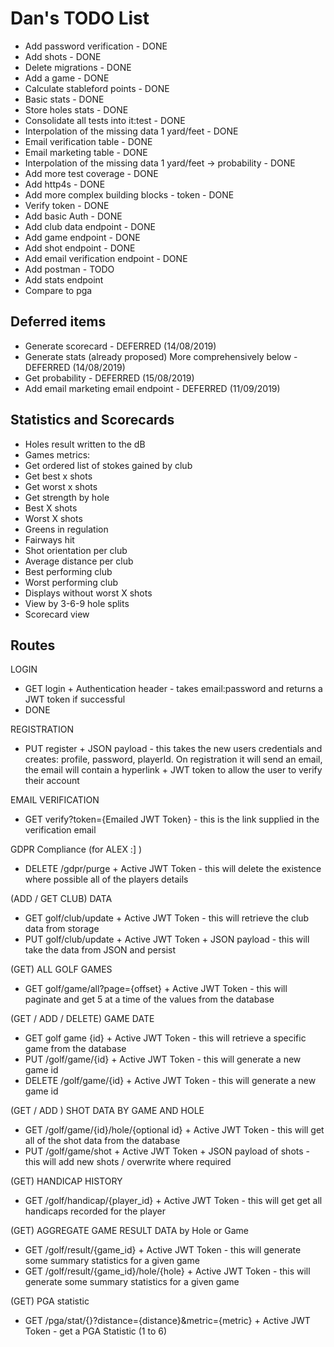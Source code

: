 # Dan's TODO List

* Add password verification - DONE
* Add shots - DONE
* Delete migrations - DONE
* Add a game - DONE
* Calculate stableford points - DONE
* Basic stats - DONE
* Store holes stats - DONE
* Consolidate all tests into it:test - DONE
* Interpolation of the missing data 1 yard/feet - DONE
* Email verification table - DONE
* Email marketing table - DONE
* Interpolation of the missing data 1 yard/feet -> probability - DONE
* Add more test coverage - DONE
* Add http4s - DONE
* Add more complex building blocks - token - DONE
* Verify token  - DONE
* Add basic Auth  - DONE
* Add club data endpoint  - DONE
* Add game endpoint  - DONE
* Add shot endpoint - DONE
* Add email verification endpoint - DONE
* Add postman - TODO
* Add stats endpoint
* Compare to pga

## Deferred items

* Generate scorecard - DEFERRED (14/08/2019)
* Generate stats (already proposed) More comprehensively below - DEFERRED (14/08/2019)
* Get probability - DEFERRED (15/08/2019)
* Add email marketing email endpoint - DEFERRED (11/09/2019)

## Statistics and Scorecards

* Holes result written to the dB
* Games metrics:
* Get ordered list of stokes gained by club
* Get best x shots
* Get worst x shots
* Get strength by hole
* Best X shots
* Worst X shots
* Greens in regulation
* Fairways hit
* Shot orientation per club
* Average distance per club
* Best performing club
* Worst performing club
* Displays without worst X shots
* View by 3-6-9 hole splits
* Scorecard view

## Routes

LOGIN
* GET login + Authentication header - takes email:password and returns a JWT token if successful
* DONE

REGISTRATION
* PUT register + JSON payload - this takes the new users credentials and creates: profile, password, playerId. On registration it will send an email, the email will contain a hyperlink + JWT token to allow the user to verify their account

EMAIL VERIFICATION
* GET verify?token={Emailed JWT Token} - this is the link supplied in the verification email

GDPR Compliance (for ALEX :] )
* DELETE /gdpr/purge + Active JWT Token - this will delete the existence where possible all of the players details

(ADD / GET CLUB) DATA
* GET golf/club/update + Active JWT Token - this will retrieve the club data from storage
* PUT golf/club/update + Active JWT Token + JSON payload - this will take the data from JSON and persist

(GET) ALL GOLF GAMES
* GET golf/game/all?page={offset}  + Active JWT Token - this will paginate and get 5 at a time of the values from the database

(GET / ADD / DELETE) GAME DATE
* GET golf game {id} + Active JWT Token - this will retrieve a specific game from the database
* PUT /golf/game/{id} + Active JWT Token - this will generate a new game id
* DELETE /golf/game/{id} + Active JWT Token - this will generate a new game id

(GET / ADD ) SHOT DATA BY GAME AND HOLE
* GET /golf/game/{id}/hole/{optional id} + Active JWT Token - this will get all of the shot data from the database
* PUT /golf/game/shot + Active JWT Token + JSON payload of shots - this will add new shots / overwrite where required

(GET) HANDICAP HISTORY
* GET /golf/handicap/{player_id} + Active JWT Token - this will get get all handicaps recorded for the player

(GET) AGGREGATE GAME RESULT DATA by Hole or Game
* GET /golf/result/{game_id} + Active JWT Token - this will generate some summary statistics for a given game
* GET /golf/result/{game_id}/hole/{hole} + Active JWT Token - this will generate some summary statistics for a given game

(GET) PGA statistic
* GET /pga/stat/{}?distance={distance}&metric={metric} + Active JWT Token - get a PGA Statistic (1 to 6)
